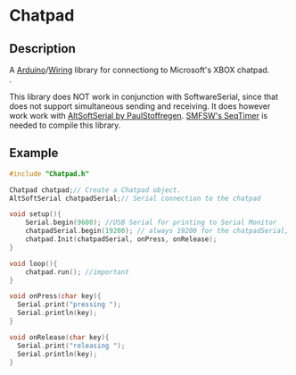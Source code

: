 Chatpad
==============

## Description

A [Arduino](https://en.wikipedia.org/wiki/Arduino)/[Wiring](https://en.wikipedia.org/wiki/Wiring_(development_platform)) library for connectiong to Microsoft's XBOX chatpad.<br />.

This library does NOT work in conjunction with SoftwareSerial, since that does not support simultaneous sending and receiving.
It does however work work with [AltSoftSerial by PaulStoffregen](https://github.com/PaulStoffregen/AltSoftSerial).
[SMFSW's SeqTimer](https://github.com/SMFSW/SeqTimer) is needed to compile this library.

## Example

```cpp
#include "Chatpad.h"

Chatpad chatpad;// Create a Chatpad object.
AltSoftSerial chatpadSerial;// Serial connection to the chatpad

void setup(){
	Serial.begin(9600); //USB Serial for printing to Serial Monitor
	chatpadSerial.begin(19200); // always 19200 for the chatpadSerial, cannot be moved into chatpad class since that takes a stream object and all streams shall be supported
	chatpad.Init(chatpadSerial, onPress, onRelease);
}

void loop(){
	chatpad.run(); //important
}

void onPress(char key){
  Serial.print("pressing ");
  Serial.println(key);
}

void onRelease(char key){
  Serial.print("releasing ");
  Serial.println(key);
}

```


